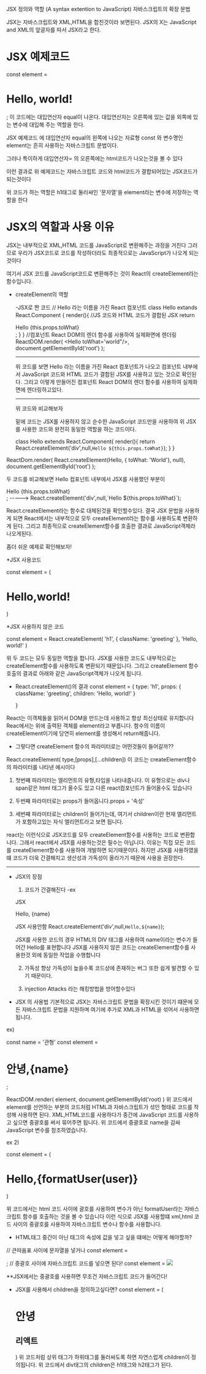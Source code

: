 
JSX 정의와 역할
(A syntax extention to JavaScript)
 자바스크립트의 확장 문법

 JSX는 자바스크립트와 XML,HTML을 합친것이라 보면된다.
 JSX의 X는 JavaScript and XML의 앞글자를 따서 JSX라고 한다.

# JSX 예제코드
 const element = <h1>Hello, world!</h1>;
 이 코드에는 대입연산자 equal이 나온다.
 대입연산자는 오른쪽에 있는 값을 외쪽에 있는 변수에 대입해 주는 역할을 한다.

 JSX 예제코드 에 대입연산자 equal의 왼쪽에 나오는 자료형 const 와 변수명인
 element는 흔히 사용하는 자바스크립트 문법이다.

 그러나 특이하게 대입연산자= 의 오른쪽에는 html코드가 나오는것을 볼 수 있다


이런 결과로 위 예제코드는 자바스크립트 코드와 html코드가 결합되어있는 JSX코드가 되는것이다

위 코드가 하는 역할은 h1태그로 둘러싸인 '문자열'을 element라는 변수에 저장하는 역할을 한다

# JSX의 역할과 사용 이유
JSX는 내부적으로 XML,HTML 코드를 JavaScript로 변환해주는 과정을 거친다
그러므로 우리가 JSX코드로 코드를 작성하더라도 최종적으로는 JavaScript가 나오게 되는것이다

여기서 JSX 코드를 JavaScript코드로 변환해주는 것이 React의 createElement라는 함수입니다.

- createElement의 역할
  

  -JSX로 짠 코드
       // Hello 라는 이름을 가진 React 컴포넌트
  class Hello extands React.Component {
    render(){
        //JS 코드와 HTML 코드가 결합된 JSX
        return <div>Hello {this.props.toWhat}</div>;
    }
  }
  //컴포넌트 React DOM의 렌더 함수를 사용하여 실제화면에 렌더링
  ReactDOM.render(
    <Hello toWhat='world"/>,
    document.getElementById('root')
  );

  ---------------------------------------------------------

  위 코드를 보면 Hello 라는 이름을 가진 React 컴포넌트가 나오고 컴포넌트 내부에서
  JavaScript 코드와 HTML 코드가 결합된 JSX를 사용하고 있는 것으로 확인된다.
  그리고 이렇게 만들어진 컴포넌트 React DOM의 렌더 함수를 사용하여 실제화면에 렌더링하고있다.


  -------------------------------------------------------

  위 코드와 비교해보자

  밑에 코드는 JSX를 사용하지 않고 순수한 JavaScript 코드만을 사용하여 
  위 JSX를 사용한 코드와 완전히 동일한 역할을 하는 코드이다.

  class Hello extends React.Component{
    render(){
        return React.createElement('div',null,`Hello ${this.props.toWhat}`);
    }
}

ReactDom.render(
    React.createElement(Hello, { toWhat: 'World'}, null),
    document.getElementById('root')
);

두 코드를 비교해보면 Hello 컴포넌트 내부에서 JSX를 사용했던 부분이

<div>Hello {this.props.toWhat}</div>; -----> React.createElement('div',null,`Hello ${this.props.toWhat}`);

React.createElement라는 함수로 대체된것을 확인할수있다.
결국 JSX 문법을 사용하게 되면 React에서는 내부적으로 모두 createElement라는 함수를 사용하도록 변환하게 된다.
그리고 최종적으로 createElement함수를 호출한 결과로 JavaScript객체라 나오게된다.

좀더 쉬운 예제로 확인해보자!

*JSX 사용코드

const element = (
    <h1 className="greeting">
    Hello,world!
    </h1>
)

*JSX 사용하지 않은 코드

const element = React.createElement(
    'h1',
    { className: 'greeting' },
    'Hello, world!'
)

위 두 코드는 모두 동일한 역할을 합니다.
JSX를 사용한 코드도 내부적으로는 createElement함수를 사용하도록 변환되기 때문입니다.
그리고 createElement 함수 호출의 결과로 아래와 같은 JavaScript객체가 나오게 됩니다.

* React.createElement()의 결과
  const element = {
    type: 'h1',
    props: {
        className: 'greeting',
        children: 'Hello, world!'
    }

  }

React는 이객체들을 읽어서 DOM을 만드는데 사용하고 항상 최신상태로 유지합니다
Reac에서는 위에 출력된 객체를 element라고 부릅니다.
함수의 이름이 createElement이기에 당연히 element를 생성해서 return해줍니다.

* 그렇다면 createElement 함수의 파라미터로는 어떤것들이 들어갈까??

React.createElement( type,[props],[...children])
이 코드는 createElement함수의 파라미터를 나타낸 예시이다

1. 첫번쨰 파라미터는 엘리먼트의 유형,타입을 나타내줍니다.
이 유형으로는 div나 span같은 html 태그가 올수도 있고 다른 react컴포넌트가 들어올수도 있습니다

2. 두번째 파라미터로는 props가 들어옵니다.props = '속성'

3. 세번쨰 파라미터로는 children이 들어가는데, 여기서 children이란 현재 엘리먼트가 포함하고있는 자식 엘리먼트라고 보면 됩니다.

react는 이런식으로 JSX코드를 모두 createElement함수를 사용하는 코드로 변환합니다.
그래서 react에서 JSX를 사용하는것은 필수는 아닙니다.
이유는 직접 모든 코드를 createElement함수를 사용하여 개발하면 되기때문이다.
하지만 JSX를 사용하였을떄 코드가 더욱 간결해지고 생산성과 가독성이 올라가기 때문에 사용을 권장한다.

--------------------------------------------------------

* JSX의 장점
  1. 코드가 간결해진다
  -ex

  JSX 
  <div> Hello, {name}</div>

  JSX 사용안함
  React.createElement('div',null,`Hello,${name}`);

  JSX를 사용한 코드의 경우 HTML의 DIV 태그를 사용하여 name이라는 변수가 들어간 Hello를 표현합니다
  JSX를 사용하지 않은 코드는 createElement함수를 사용한것 외에 동일한 작업을 수행합니다

  2. 가독성 향상
    가독성이 높을수록 코드상에 존재하는 버그 또한 쉽게 발견할 수 있기 때문이다.

  3. injection Attacks 라는 해킹방법을 방어할수있다


* JSX 의 사용법
 기본적으로 JSX는 자바스크립트 문법을 확장시킨 것이기 떄문에 모든 자바스크립트 문법을 지원하며 여기에 추가로 XML과 HTML을 섞어서 사용하면 됩니다.
 
 ex)

 const name = '관형'
 const element = <h1>안녕,{name}</h1>;

 ReactDOM.render(
  element,
  document.getElementById('root)
 )
 위 코드에서 element를 선언하는 부분의 코드처럼 HTML과 자바스크립트가 섞인 형태로 코드를 작성해 사용하면 된다.
 XML,HTML코드를 사용하다가 중간에 JavaScript 코드를 사용하고 싶으면 중괄호를 써서 묶어주면 됩니다.
 위 코드에서 중괄호로 name을 감싸 JavaScript 변수를 참조하였습니다.

 ex 2)
 
 const element = (
  <h1>
      Hello,{formatUser(user)}
  </h1>
 )

위 코드에서는 html 코드 사이에 괄호를 사용하여 변수가 아닌 formatUser라는 자바스크립트 함수를 호출하는 것을 볼 수 있습니다
이런 식으로 JSX를 사용할떄 xml,html 코드 사이의 중괄호를 사용하여 자바스크립트 변수나 함수를 사용합니다.

- HTML태그 중간이 아닌 태그의 속성에 값을 넣고 싶을 떄에는 어떻게 해야할까?

// 큰따옴표 사이에 문자열을 넣거나
const element = <div tabIndex='0'></div>;
// 중괄호 사이에 자바스크립트 코드를 넣으면 된다!
const element = <img src = {user.avatarUrl}></img>

**JSX에서는 중괄호를 사용하면 무조건 자바스크립트 코드가 들어간다!

- JSX를 사용해서 children을 정의하고싶다면?
  const element = (
    <div>
      <h1>안녕</h1>
      <h2>리액트 </h2>
    </div>
  )
  위 코드처럼 상위 태그가 하위태그를 둘러싸도록 하면 자연스럽게 children이 정의됩니다.
  위 코드에서 div태그의 children은 h1태그와 h2태그가 된다.



